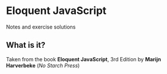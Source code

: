 # Eloquent JavaScript

Notes and exercise solutions

## What is it?

Taken from the book <strong>Eloquent JavaScript</strong>, 3rd Edition by <strong>Marijn Harverbeke</strong> (<i>No Starch Press</i>)
